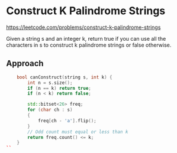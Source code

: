 # Construct K Palindrome Strings

https://leetcode.com/problems/construct-k-palindrome-strings

Given a string s and an integer k, return true if you can use all the characters in s to construct k palindrome strings or false otherwise.

## Approach 

``` C++
    bool canConstruct(string s, int k) {
        int n = s.size();
        if (n == k) return true;
        if (n < k) return false;

        std::bitset<26> freq;
        for (char ch : s)
        {
            freq[ch - 'a'].flip();
        }
        // Odd count must equal or less than k
        return freq.count() <= k;
    }
``